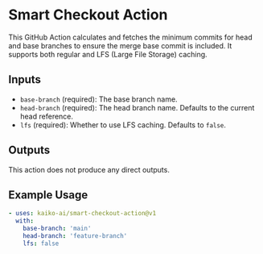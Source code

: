 # Smart Checkout Action

This GitHub Action calculates and fetches the minimum commits for head and base branches to ensure the merge base commit is included. It supports both regular and LFS (Large File Storage) caching.

## Inputs

- `base-branch` (required): The base branch name.
- `head-branch` (required): The head branch name. Defaults to the current head reference.
- `lfs` (required): Whether to use LFS caching. Defaults to `false`.

## Outputs

This action does not produce any direct outputs.

## Example Usage

```yaml
- uses: kaiko-ai/smart-checkout-action@v1
  with:
    base-branch: 'main'
    head-branch: 'feature-branch'
    lfs: false
```
